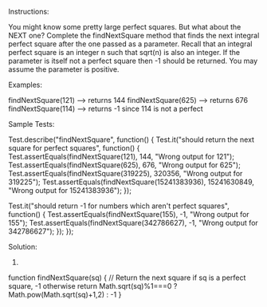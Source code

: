 Instructions:

You might know some pretty large perfect squares. But what about the NEXT one?
Complete the findNextSquare method that finds the next integral perfect square after the one passed as a parameter. Recall that an integral perfect square is an integer n such that sqrt(n) is also an integer.
If the parameter is itself not a perfect square then -1 should be returned. You may assume the parameter is positive.


Examples:

findNextSquare(121) --> returns 144
findNextSquare(625) --> returns 676
findNextSquare(114) --> returns -1 since 114 is not a perfect


Sample Tests:

Test.describe("findNextSquare", function() {
  Test.it("should return the next square for perfect squares", function() {
    Test.assertEquals(findNextSquare(121), 144, "Wrong output for 121");
    Test.assertEquals(findNextSquare(625), 676, "Wrong output for 625");
    Test.assertEquals(findNextSquare(319225), 320356, "Wrong output for 319225");
    Test.assertEquals(findNextSquare(15241383936), 15241630849, "Wrong output for 15241383936");
  });
  
  Test.it("should return -1 for numbers which aren't perfect squares", function() {
    Test.assertEquals(findNextSquare(155), -1, "Wrong output for 155");
    Test.assertEquals(findNextSquare(342786627), -1, "Wrong output for 342786627");
  });
});


Solution:

1.
function findNextSquare(sq) {
  // Return the next square if sq is a perfect square, -1 otherwise 
    return Math.sqrt(sq)%1===0 ? Math.pow(Math.sqrt(sq)+1,2) : -1
}
